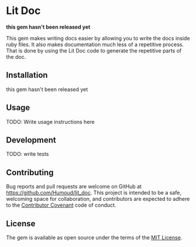 # Lit Doc
**this gem hasn't been released yet**

This gem makes writing docs easier by allowing you to write the docs
inside ruby files. It also makes documentation much less of a repetitive process. That is done by using the Lit Doc code to generate the repetitive parts of the doc.

## Installation

this gem hasn't been released yet

## Usage

TODO: Write usage instructions here

## Development

TODO: write tests


## Contributing

Bug reports and pull requests are welcome on GitHub at https://github.com/Humoud/lit_doc. This project is intended to be a safe, welcoming space for collaboration, and contributors are expected to adhere to the [Contributor Covenant](http://contributor-covenant.org) code of conduct.


## License

The gem is available as open source under the terms of the [MIT License](http://opensource.org/licenses/MIT).
